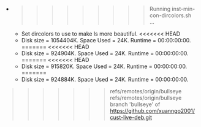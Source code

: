 * >>>>>>>>> Running inst-min-con-dircolors.sh ...
  * Set dircolors to use  to make ls more beautiful.
<<<<<<< HEAD
  * Disk size = 1054404K. Space Used = 24K. Runtime = 00:00:00:00.
=======
<<<<<<< HEAD
  * Disk size = 924904K. Space Used = 24K. Runtime = 00:00:00:00.
=======
<<<<<<< HEAD
  * Disk size = 915820K. Space Used = 24K. Runtime = 00:00:00:00.
=======
  * Disk size = 924884K. Space Used = 24K. Runtime = 00:00:00:00.
>>>>>>> refs/remotes/origin/bullseye
>>>>>>> refs/remotes/origin/bullseye
>>>>>>> branch 'bullseye' of https://github.com/xuanngo2001/cust-live-deb.git
